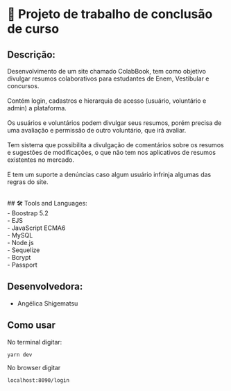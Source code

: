 #   📝 Projeto de trabalho de conclusão de curso

## Descrição:
Desenvolvimento de um site chamado ColabBook, tem como objetivo divulgar resumos colaborativos para estudantes de Enem, Vestibular e concursos.
<br><br>
Contém login, cadastros e hierarquia de acesso (usuário, voluntário e admin) a plataforma.
<br><br>
Os usuários e voluntários podem divulgar seus resumos, porém precisa de uma avaliação e permissão de outro voluntário, que irá avaliar.
<br><br>
Tem sistema que possibilita a divulgação de comentários sobre os resumos e sugestões de modificações, o que não tem nos aplicativos de resumos existentes no mercado.
<br><br>
E tem um suporte a denúncias caso algum usuário infrinja algumas das regras do site.

<br/>
## 🛠 Tools and Languages:<br>
- Boostrap 5.2<br>
- EJS<br>
- JavaScript ECMA6<br>
- MySQL<br>
- Node.js<br>
- Sequelize<br>
- Bcrypt<br>
- Passport<br>
  
##  Desenvolvedora:
- Angélica Shigematsu

## Como usar
No terminal digitar:
```
yarn dev
```
No browser digitar 
```
localhost:8090/login
```

